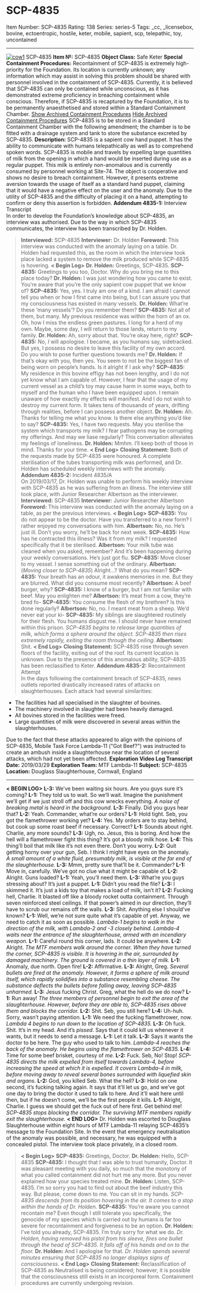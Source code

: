 # SCP-4835
Item Number: SCP-4835
Rating: 138
Series: series-5
Tags: _cc, _licensebox, bovine, ectoentropic, hostile, keter, mobile, sapient, scp, telepathic, toy, uncontained

---

[![cow1](https://scp-wiki.wdfiles.com/local--resized-images/scp-4835/cow1/medium.jpg)](https://scp-wiki.wdfiles.com/local--files/scp-4835/cow1)
SCP-4835
**Item №:** SCP-4835
**Object Class:** Safe Keter
**Special Containment Procedures:** Recontainment of SCP-4835 is extremely high-priority for the Foundation. Its location is currently unknown; any information which may assist in solving this problem should be shared with personnel involved in the containment of SCP-4835.
Currently, it is believed that SCP-4835 can only be contained while unconscious, as it has demonstrated extreme proficiency in breaching containment while conscious. Therefore, if SCP-4835 is recaptured by the Foundation, it is to be permanently anaesthetised and stored within a Standard Containment Chamber.
[Show Archived Containment Procedures](javascript:;)
[Hide Archived Containment Procedures](javascript:;)
SCP-4835 is to be stored in a Standard Containment Chamber with the following amendment; the chamber is to be fitted with a drainage system and tank to store the substance excreted by SCP-4835.
**Description:** SCP-4835 is a sapient cow hand puppet. It has the ability to communicate with humans telepathically as well as to comprehend spoken words. SCP-4835 is mobile and travels by expelling large quantities of milk from the opening in which a hand would be inserted during use as a regular puppet. This milk is entirely non-anomalous and is currently consumed by personnel working at Site-74.
The object is cooperative and shows no desire to breach containment. However, it presents extreme aversion towards the usage of itself as a standard hand puppet, claiming that it would have a negative effect on the user and the anomaly. Due to the utility of SCP-4835 and the difficulty of placing it on a hand, attempting to confirm or deny this assertion is forbidden.
**Addendum 4835-1:** Interview Transcript  
In order to develop the Foundation’s knowledge about SCP-4835, an interview was authorised. Due to the way in which SCP-4835 communicates, the interview has been transcribed by Dr. Holden.
> **Interviewed:** SCP-4835
> **Interviewer:** Dr. Holden
> **Foreword:** This interview was conducted with the anomaly laying on a table. Dr. Holden had requested this, as the room in which the interview took place lacked a system to remove the milk produced while SCP-4835 is hovering.
> **< Begin Log>**
> **Dr. Holden:** Greetings, SCP-4835.
> **SCP-4835:** Greetings to you too, Doctor. Why do you bring me to this place today?
> **Dr. Holden:** I was just wondering how you came to exist. You’re aware that you’re the only sapient cow puppet that we know of?
> **SCP-4835:** Yes, yes. I truly am one of a kind. I am afraid I cannot tell you when or how I first came into being, but I can assure you that my consciousness has existed in many vessels.
> **Dr. Holden:** What’re these ‘many vessels’? Do you remember them?
> **SCP-4835:** Not all of them, but many. My previous residence was within the horn of an ox. Oh, how I miss the endless green pastures. I long for a herd of my own. Maybe, some day, I will return to those lands, return to my family.
> **Dr. Holden:** Ah, sorry about that. You’re okay here, right?
> **SCP-4835:** No, _I_ will apologise. I became, as you humans say, sidetracked. But yes, I possess no desire to leave this facility of my own accord. Do you wish to pose further questions towards me?
> **Dr. Holden:** If that’s okay with you, then yes. You seem to not be the biggest fan of being worn on people’s hands. Is it alright if I ask why?
> **SCP-4835:** My residence in this bovine effigy has not been lengthy, and I do not yet know what I am capable of. However, I fear that the usage of my current vessel as a child’s toy may cause harm in some ways, both to myself and the human who I have been equipped upon. I remain unaware of how exactly my effects will manifest. And I do not wish to destroy my current form. It takes tens of thousands of years, drifting through realities, before I can possess another object.
> **Dr. Holden:** Ah. Thanks for telling me what you know. Is there else anything you’d like to say?
> **SCP-4835:** Yes, I have two requests. May you sterilise the system which transports my milk? I fear pathogens may be corrupting my offerings. And may we liase regularly? This conversation alleviates my feelings of loneliness.
> **Dr. Holden:** Mmhm. I’ll keep both of those in mind. Thanks for your time.
> **< End Log>**
> **Closing Statement:** Both of the requests made by SCP-4835 were honoured. A complete sterilisation of the tubes transporting milk was performed, and Dr. Holden has scheduled weekly interviews with the anomaly.
**Addendum 4835-2:** Incident 4835/A  
On 2019/03/17, Dr. Holden was unable to perform his weekly interview with SCP-4835 as he was suffering from an illness. The interview still took place, with Junior Researcher Albertson as the interviewer.
> **Interviewed:** SCP-4835
> **Interviewer:** Junior Researcher Albertson
> **Foreword:** This interview was conducted with the anomaly laying on a table, as per the previous interviews.
> **< Begin Log>**
> **SCP-4835:** You do not appear to be the doctor. Have you transferred to a new form? I rather enjoyed my conversations with him.
> **Albertson:** No, no. He’s just ill. Don’t you worry, he’ll be back for next week.
> **SCP-4835:** How has he contracted this illness? Was it from my milk? I requested specifically that it be sterilised.
> **Albertson:** Your milk tube was cleaned when you asked, remember? And it’s been happening during your weekly conversations. He’s just got flu.
> **SCP-4835:** Move closer to my vessel. I sense something out of the ordinary.
> **Albertson:** (_Moving closer to SCP-4835_) Alright…? What do you mean?
> **SCP-4835:** Your breath has an odour, it awakens memories in me. But they are blurred. What did you consume most recently?
> **Albertson:** A beef burger, why?
> **SCP-4835:** I know of a burger, but I am not familiar with beef. May you enlighten me?
> **Albertson:** It’s meat from a cow, they’re bred fo-
> **SCP-4835:** You consume the flesh of my brethren‽ Is this done regularly‽
> **Albertson:** No, no. I meant meat from a sheep. We’d never eat your ki-
> **SCP-4835:** My siblings are slaughtered routinely for their flesh. You humans disgust me. I should never have remained within this prison.
> _SCP-4835 begins to release large quantities of milk, which forms a sphere around the object. SCP-4835 then rises extremely rapidly, exiting the room through the ceiling._
> **Albertson:** Shit.
> **< End Log>**
> **Closing Statement:** SCP-4835 rose through seven floors of the facility, exiting out of the roof. Its current location is unknown. Due to the presence of this anomalous ability, SCP-4835 has been reclassified to Keter.
**Addendum 4835-2:** Recontainment Attempt  
In the days following the containment breach of SCP-4835, news outlets reported drastically increased rates of attacks on slaughterhouses. Each attack had several similarities:
  * The facilities had all specialised in the slaughter of bovines.
  * The machinery involved in slaughter had been heavily damaged.
  * All bovines stored in the facilities were freed.
  * Large quantities of milk were discovered in several areas within the slaughterhouses.

Due to the fact that these attacks appeared to align with the opinions of SCP-4835, Mobile Task Force Lambda-11 ("Got Beef?") was instructed to create an ambush inside a slaughterhouse near the location of several attacks, which had not yet been affected.
**Exploration Video Log Transcript**
**Date:** 2019/03/29
**Exploration Team:** MTF Lambda-11
**Subject:** SCP-4835
**Location:** Douglass Slaughterhouse, Cornwall, England
* * *
**< BEGIN LOG>**
**L-3:** We’ve been waiting six hours. Are you guys sure it’s coming?
**L-1:** They told us to wait. So we’ll wait. Imagine the punishment we’ll get if we just stroll off and this cow wrecks everything.
_A noise of breaking metal is heard in the background._
**L-3:** Finally. Did you guys hear that?
**L-2:** Yeah. Commander, what’re our orders?
**L-1:** Hold tight. Seb, you got the flamethrower working yet?
**L-4:** Yes. My orders are to stay behind, but cook up some roast beef if necessary. Correct?
**L-1:** Sounds about right. Charlie, any more sounds?
**L-3:** Ugh, no. Jesus, this is boring. And how the hell will a flamethrower fight this thing? It’s got a bloody milk hose.
**L-4:** This thing’ll boil that milk like it’s not even there. Don’t you worry.
**L-2:** Quit getting horny over your gun, Seb. I think I might have eyes on the anomaly.
_A small amount of a white fluid, presumably milk, is visible at the far end of the slaughterhouse._
**L-3:** Mmm, pretty sure that’ll be it. Commander?
**L-1:** Move in, carefully. We’ve got no clue what it might be capable of.
**L-2:** Alright. Guns loaded?
**L-1:** Yeah, you’ll need them.
**L-3:** What’re you guys stressing about? It’s just a puppet.
**L-1:** Didn’t you read the file?
**L-3:** I skimmed it. It’s just a kids toy that makes a load of milk, isn’t it?
**L-2:** Fucking hell, Charlie. It blasted off like a bloody rocket outta containment. Through seven reinforced steel ceilings. If that power’s aimed in our direction, they’ll have to scrub our remains off the walls.
**L-3:** Shit. Anything else I should’ve known?
**L-1:** Well, we’re not sure quite what it’s capable of yet. Anyway, we need to catch it as soon as possible.
_Lambda-1 begins to walk in the direction of the milk, with Lambda-2 and -3 closely behind. Lambda-4 waits near the entrance of the slaughterhouse, armed with an incendiary weapon._
**L-1:** Careful round this corner, lads. It could be anywhere.
**L-2:** Alright.
_The MTF members walk around the corner. When they have turned the corner, SCP-4835 is visible. It is hovering in the air, surrounded by damaged machinery. The ground is covered in a thin layer of milk._
**L-1:** Anomaly, due north. Open fire!
**L-2:** Affirmative.
**L-3:** Alright, Greg.
_Several bullets are fired at the anomaly. However, it forms a sphere of milk around itself, which rapidly solidifies into a substance resembling cheese. The substance deflects the bullets before falling away, leaving SCP-4835 unharmed._
**L-3:** Jesus fucking Christ. Greg, what the hell do we do now?
**L-1:** Run away!
_The three members of personnel begin to exit the area of the slaughterhouse. However, before they are able to, SCP-4835 rises above them and blocks the corridor._
**L-2:** Shit. Seb, you still here?
**L-4:** Uh-huh. Sorry, wasn’t paying attention.
**L-1:** We need the fucking flamethrower, now.
_Lambda 4 begins to run down to the location of SCP-4835._
**L-3:** Oh fuck. Shit. It’s in my head. And it’s _pissed_. Says that it could kill us whenever it wants, but it needs to send a message.
**L-1:** Let it talk.
**L-3:** Says it wants the doctor to be here. The guy who used to talk to him.
_Lambda-4 reaches the back of the anomaly. He begins using the flamethrower on SCP-4835._
**L-4:** Time for some beef brisket, courtesy of _me._
**L-2:** Fuck. Seb, No! Stop!
_SCP-4835 directs the milk expelled from itself towards Lambda-4, before increasing the speed at which it is expelled. It covers Lambda-4 in milk, before moving away to reveal several bones surrounded with liquefied skin and organs._
**L-2:** God, you killed Seb. What the hell?
**L-3:** Hold on one second, it’s fucking talking again. It says that it’ll let us go, and we’ve got one day to bring the doctor it used to talk to here. And it’ll wait here until then, but if he doesn’t come, we’ll be the first people it kills.
**L-1:** Alright, Charlie. I guess we should get the fuck out of here first. Get behind me!
_SCP-4835 stops blocking the corridor. The surviving MTF members rapidly exit the slaughterhouse._
**< END LOG>**
Dr. Holden was escorted to Douglass Slaughterhouse within eight hours of MTF Lambda-11 relaying SCP-4835’s message to the Foundation Site. In the event that emergency neutralisation of the anomaly was possible, and necessary, he was equipped with a concealed pistol. The interview took place privately, in a closed room.
> **< Begin Log>**
> **SCP-4835:** Greetings, Doctor.
> **Dr. Holden:** Hello, SCP-4835
> **SCP-4835:** I thought that I was able to trust humanity, Doctor. It was pleasant meeting with you daily, so much that the monotony of what you called containment did not hurt me any more. But you never explained how your species treated mine.
> **Dr. Holden:** Listen, SCP-4835. I’m so sorry you had to find out about the beef industry this way. But please, come down to me. You can sit in my hands.
> _SCP-4835 descends from its position hovering in the air. It comes to a stop within the hands of Dr. Holden._
> **SCP-4835:** You’re aware you cannot recontain me? Even though I still tolerate you specifically, the genocide of my species which is carried out by humans is far too severe for recontainment and forgiveness to be an option.
> **Dr. Holden:** I’ve told you already, SCP-4835. I’m truly sorry for what we do.
> _Dr. Holden, having removed his pistol from his sleeve, fires one bullet through the head of SCP-4835. It falls off of his hands and on to the floor._
> **Dr. Holden:** And I apologise for that.
> _Dr. Holden spends several minutes ensuring that SCP-4835 no longer displays signs of consciousness._
> **< End Log>**
> **Closing Statement:** Reclassification of SCP-4835 as Neutralised is being considered; however, it is possible that the consciousness still exists in an incorporeal form. Containment procedures are currently undergoing revision.